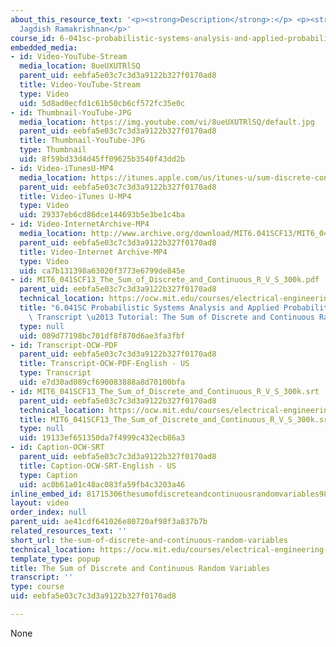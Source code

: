 ```yaml
---
about_this_resource_text: '<p><strong>Description</strong>:</p> <p><strong>Instructor</strong>:
  Jagdish Ramakrishnan</p>'
course_id: 6-041sc-probabilistic-systems-analysis-and-applied-probability-fall-2013
embedded_media:
- id: Video-YouTube-Stream
  media_location: 8ueUXUTRlSQ
  parent_uid: eebfa5e03c7c3d3a9122b327f0170ad8
  title: Video-YouTube-Stream
  type: Video
  uid: 5d8ad0ecfd1c61b50cb6cf572fc35e0c
- id: Thumbnail-YouTube-JPG
  media_location: https://img.youtube.com/vi/8ueUXUTRlSQ/default.jpg
  parent_uid: eebfa5e03c7c3d3a9122b327f0170ad8
  title: Thumbnail-YouTube-JPG
  type: Thumbnail
  uid: 8f59bd33d4d45ff09625b3540f43dd2b
- id: Video-iTunesU-MP4
  media_location: https://itunes.apple.com/us/itunes-u/sum-discrete-continuous-random/id814580809?i=249378371
  parent_uid: eebfa5e03c7c3d3a9122b327f0170ad8
  title: Video-iTunes U-MP4
  type: Video
  uid: 29337eb6cd86dce144693b5e3be1c4ba
- id: Video-InternetArchive-MP4
  media_location: http://www.archive.org/download/MIT6.041SCF13/MIT6_041SCF13_The_Sum_of_Discrete_and_Continuous_R_V_S_300k.mp4
  parent_uid: eebfa5e03c7c3d3a9122b327f0170ad8
  title: Video-Internet Archive-MP4
  type: Video
  uid: ca7b131398a63020f3773e6799de845e
- id: MIT6_041SCF13_The_Sum_of_Discrete_and_Continuous_R_V_S_300k.pdf
  parent_uid: eebfa5e03c7c3d3a9122b327f0170ad8
  technical_location: https://ocw.mit.edu/courses/electrical-engineering-and-computer-science/6-041sc-probabilistic-systems-analysis-and-applied-probability-fall-2013/resource-index/the-sum-of-discrete-and-continuous-random-variables/MIT6_041SCF13_The_Sum_of_Discrete_and_Continuous_R_V_S_300k.pdf
  title: "6.041SC Probabilistic Systems Analysis and Applied Probability, Fall 2013\
    \ Transcript \u2013 Tutorial: The Sum of Discrete and Continuous Random Variables"
  type: null
  uid: 089d77198bc701df8f870d6ae3fa3fbf
- id: Transcript-OCW-PDF
  parent_uid: eebfa5e03c7c3d3a9122b327f0170ad8
  title: Transcript-OCW-PDF-English - US
  type: Transcript
  uid: e7d30ad089cf690083888a8d70100bfa
- id: MIT6_041SCF13_The_Sum_of_Discrete_and_Continuous_R_V_S_300k.srt
  parent_uid: eebfa5e03c7c3d3a9122b327f0170ad8
  technical_location: https://ocw.mit.edu/courses/electrical-engineering-and-computer-science/6-041sc-probabilistic-systems-analysis-and-applied-probability-fall-2013/resource-index/the-sum-of-discrete-and-continuous-random-variables/MIT6_041SCF13_The_Sum_of_Discrete_and_Continuous_R_V_S_300k.srt
  title: MIT6_041SCF13_The_Sum_of_Discrete_and_Continuous_R_V_S_300k.srt
  type: null
  uid: 19133ef651350da7f4999c432ecb86a3
- id: Caption-OCW-SRT
  parent_uid: eebfa5e03c7c3d3a9122b327f0170ad8
  title: Caption-OCW-SRT-English - US
  type: Caption
  uid: ac0b61a01c48ac083fa59fb4c3203a46
inline_embed_id: 81715306thesumofdiscreteandcontinuousrandomvariables98304803
layout: video
order_index: null
parent_uid: ae41cdf641026e80720af98f3a837b7b
related_resources_text: ''
short_url: the-sum-of-discrete-and-continuous-random-variables
technical_location: https://ocw.mit.edu/courses/electrical-engineering-and-computer-science/6-041sc-probabilistic-systems-analysis-and-applied-probability-fall-2013/resource-index/the-sum-of-discrete-and-continuous-random-variables
template_type: popup
title: The Sum of Discrete and Continuous Random Variables
transcript: ''
type: course
uid: eebfa5e03c7c3d3a9122b327f0170ad8

---
```

None